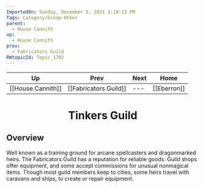 ```yaml
---
ImportedOn: Sunday, December 5, 2021 1:10:13 PM
Tags: Category/Group-Other
parent:
  - House Cannith
up:
  - House Cannith
prev:
  - Fabricators Guild
RWtopicId: Topic_1702
---
```


| Up | Prev | Next | Home |
|----|------|------|------|
| [[House Cannith]] | [[Fabricators Guild]] | --- | [[Eberron]] |

# <center>Tinkers Guild</center>

## Overview

Well known as a training ground for arcane spellcasters and dragonmarked heirs. The Fabricators Guild has a reputation for reliable goods. Guild shops offer equipment, and some accept commissions for unusual nonmagical items. Though most guild members keep to cities, some heirs travel with caravans and ships, to create or repair equipment.

